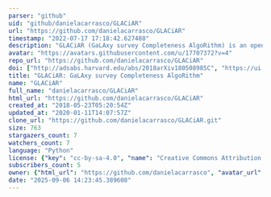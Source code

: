 ```yaml
---
parser: "github"
uid: "github/danielacarrasco/GLACiAR"
url: "https://github.com/danielacarrasco/GLACiAR"
timestamp: "2022-07-17 17:18:42.627488"
description: "GLACiAR (GaLAxy survey Completeness AlgoRithm) is an open-source python tool for simulations of source recovery and completeness in galaxy surveys."
avatar: "https://avatars.githubusercontent.com/u/17707372?v=4"
repo_url: "https://github.com/danielacarrasco/GLACiAR"
doi: ["http://adsabs.harvard.edu/abs/2018arXiv180508985C", "https://ui.adsabs.harvard.edu/abs/2018ascl.soft05025C/abstract"]
title: "GLACiAR: GaLAxy survey Completeness AlgoRithm"
name: "GLACiAR"
full_name: "danielacarrasco/GLACiAR"
html_url: "https://github.com/danielacarrasco/GLACiAR"
created_at: "2018-05-23T05:20:54Z"
updated_at: "2020-01-11T14:07:57Z"
clone_url: "https://github.com/danielacarrasco/GLACiAR.git"
size: 763
stargazers_count: 7
watchers_count: 7
language: "Python"
license: {"key": "cc-by-sa-4.0", "name": "Creative Commons Attribution Share Alike 4.0 International", "spdx_id": "CC-BY-SA-4.0", "url": "https://api.github.com/licenses/cc-by-sa-4.0", "node_id": "MDc6TGljZW5zZTI2"}
subscribers_count: 5
owner: {"html_url": "https://github.com/danielacarrasco", "avatar_url": "https://avatars.githubusercontent.com/u/17707372?v=4", "login": "danielacarrasco", "type": "User"}
date: "2025-09-06 14:23:45.389608"
---
```

